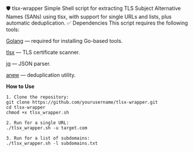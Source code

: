 🛡️ tlsx-wrapper
Simple Shell script for extracting TLS Subject Alternative Names (SANs) using tlsx, with support for single URLs and lists, plus automatic deduplication.
✅ Dependencies
This script requires the following tools:

[Golang](https://go.dev/doc/install) — required for installing Go-based tools.

[tlsx](https://github.com/projectdiscovery/tlsx) — TLS certificate scanner.

[jq](https://github.com/jqlang/jq) — JSON parser.

[anew](https://github.com/tomnomnom/anew) — deduplication utility.


**How to Use**
```
1. Clone the repository:
git clone https://github.com/yourusername/tlsx-wrapper.git
cd tlsx-wrapper
chmod +x tlsx_wrapper.sh

2. Run for a single URL:
./tlsx_wrapper.sh -u target.com

3. Run for a list of subdomains:
./tlsx_wrapper.sh -l subdomains.txt
```
